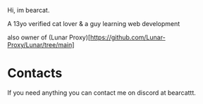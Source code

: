 Hi, im bearcat.

A 13yo verified cat lover & a guy learning web development

also owner of (Lunar Proxy)[https://github.com/Lunar-Proxy/Lunar/tree/main]

# Contacts

If you need anything you can contact me on discord at bearcattt.
